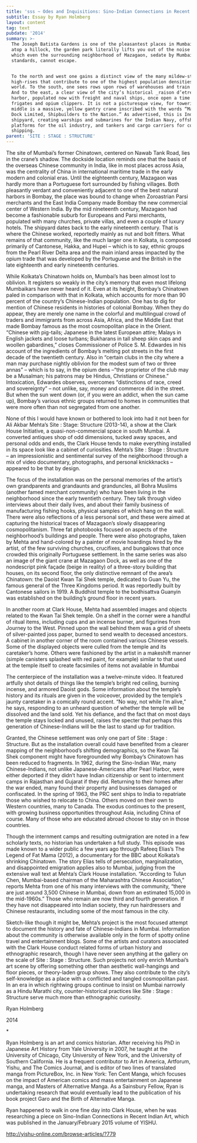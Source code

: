 ```yaml
---
title: 'sss ~ Odes and Inquisitions: Sino-Indian Connections in Recent Indian Art'
subtitle: Essay by Ryan Holmberg
layout: content
tag: text
pubdate: '2014'
summary: >-
  The Joseph Batista Gardens is one of the pleasantest places in Mumbai. Sitting
  atop a hillock, the garden park literally lifts you out of the noise from
  which even the surrounding neighborhood of Mazagaon, sedate by Mumbai
  standards, cannot escape.


  To the north and west one gains a distinct view of the many mildew-stained
  high-rises that contribute to one of the highest population densities in the
  world. To the south, one sees rows upon rows of warehouses and train sheds.
  And to the east, a clear view of the city’s historical _raison d’etre:_ Mumbai
  harbor, populated now with freight and naval ships, once open a time with
  frigates and opium clippers. It is not a picturesque view, for towering in the
  middle is a massive, yellow gantry crane inscribed with the words “Mazagaon
  Dock Limited, Shipbuilders to the Nation.” As advertised, this is India’s top
  shipyard, creating warships and submarines for the Indian Navy, offshore
  platforms for the oil industry, and tankers and cargo carriers for commercial
  shipping.
parent: 'SITE : STAGE : STRUCTURE'
---
```

The site of Mumbai’s former Chinatown, centered on Nawab Tank Road, lies in the crane’s shadow. The dockside location reminds one that the basis of the overseas Chinese community in India, like in most places across Asia, was the centrality of China in international maritime trade in the early modern and colonial eras. Until the eighteenth century, Mazagaon was hardly more than a Portuguese fort surrounded by fishing villages. Both pleasantly verdant and conveniently adjacent to one of the best natural harbors in Bombay, the place was bound to change when Zoroastrian Parsi merchants and the East India Company made Bombay the new commercial center of Western India. By the mid nineteenth century, Mazagaon had become a fashionable suburb for Europeans and Parsi merchants, populated with many churches, private villas, and even a couple of luxury hotels.  The shipyard dates back to the early nineteenth century. That is where the Chinese worked, reportedly mainly as nut and bolt fitters. What remains of that community, like the much larger one in Kolkata, is composed primarily of Cantonese, Hakka, and Hupei – which is to say, ethnic groups from the Pearl River Delta area and the main inland areas impacted by the opium trade that was developed by the Portuguese and the British in the late eighteenth and early nineteenth centuries.

While Kolkata’s Chinatown holds on, Mumbai’s has been almost lost to oblivion. It registers so weakly in the city’s memory that even most lifelong Mumbaikars have never heard of it. Even at its height, Bombay’s Chinatown paled in comparison with that in Kolkata, which accounts for more than 90 percent of the country’s Chinese-Indian population.  One has to dig for mention of Chinese residents in histories of colonial Bombay. When they do appear, they are merely one name in the colorful and multilingual crowd of traders and immigrants from across Asia, Africa, and the Middle East that made Bombay famous as the most cosmopolitan place in the Orient. “Chinese with pig-tails; Japanese in the latest European attire; Malays in English jackets and loose turbans; Bukharans in tall sheep skin caps and woollen gabardines,” closes Commissioner of Police S. M. Edwardes in his account of the ingredients of Bombay’s melting pot streets in the first decade of the twentieth century. Also in “certain clubs in the city where a man may purchase nightly oblivion for the modest sum of two or three annas” – which is to say, in the opium dens –“the proprietor of the club may be a Musalman; his patrons may be Hindus, Christians or Chinese.” Intoxication, Edwardes observes, overcomes “distinctions of race, creed and sovereignty”  – not unlike, say, money and commerce did in the street. But when the sun went down (or, if you were an addict, when the sun came up), Bombay’s various ethnic groups returned to homes in communities that were more often than not segregated from one another.

None of this I would have known or bothered to look into had it not been for Ali Akbar Mehta’s Site : Stage: Structure (2013-14), a show at the Clark House Initiative, a quasi-non-commercial space in south Mumbai. A converted antiques shop of odd dimensions, tucked away spaces, and personal odds and ends, the Clark House tends to make everything installed in its space look like a cabinet of curiosities. Mehta’s Site : Stage : Structure – an impressionistic and sentimental survey of the neighborhood through a mix of video documentary, photographs, and personal knickknacks – appeared to be that by design.

The focus of the installation was on the personal memories of the artist’s own grandparents and grandaunts and granduncles, all Bohra Muslims (another famed merchant community) who have been living in the neighborhood since the early twentieth century. They talk through video interviews about their daily lives, and about their family business of manufacturing fishing hooks, physical samples of which hang on the wall. There were also reflections of a less personal sort, and these were aimed at capturing the historical traces of Mazagaon’s slowly disappearing cosmopolitanism. Three fat photobooks focused on aspects of the neighborhood’s buildings and people. There were also photographs, taken by Mehta and hand-colored by a painter of movie hoardings hired by the artist, of the few surviving churches, crucifixes, and bungalows that once crowded this originally Portuguese settlement. In the same series was also an image of the giant crane at Mazagaon Dock, as well as one of the nondescript pink façade (beige in reality) of a three-story building that houses, on its second floor, the only distinctive remnant of the area’s Chinatown: the Daoist Kwan Tai Shek temple, dedicated to Guan Yu, the famous general of the Three Kingdoms period. It was reportedly built by Cantonese sailors in 1919. A Buddhist temple to the bodhisattva Guanyin was established on the building’s ground floor in recent years.

In another room at Clark House, Mehta had assembled images and objects related to the Kwan Tai Shek temple. On a shelf in the corner were a handful of ritual items, including cups and an incense burner, and figurines from Journey to the West. Pinned upon the wall behind them was a grid of sheets of silver-painted joss paper, burned to send wealth to deceased ancestors. A cabinet in another corner of the room contained various Chinese vessels. Some of the displayed objects were culled from the temple and its caretaker’s home. Others were fashioned by the artist in a makeshift manner (simple canisters splashed with red paint, for example) similar to that used at the temple itself to create facsimiles of items not available in Mumbai

The centerpiece of the installation was a twelve-minute video. It featured artfully shot details of things like the temple’s bright red ceiling, burning incense, and armored Daoist gods. Some information about the temple’s history and its rituals are given in the voiceover, provided by the temple’s jaunty caretaker in a comically round accent. “No way, not while I’m alive,” he says, responding to an unheard question of whether the temple will be dissolved and the land sold. Yet his defiance, and the fact that on most days the temple stays locked and unused, raises the specter that perhaps this generation of Chinese-Indians will be the last to stand up for tradition.

Granted, the Chinese settlement was only one part of Site : Stage : Structure. But as the installation overall could have benefited from a clearer mapping of the neighborhood’s shifting demographics, so the Kwan Tai Shek component might have foregrounded why Bombay’s Chinatown has been reduced to fragments. In 1962, during the Sino-Indian War, many Chinese-Indians, not unlike Japanese-Americans after Pearl Harbor, were either deported if they didn’t have Indian citizenship or sent to internment camps in Rajasthan and Gujarat if they did. Returning to their homes after the war ended, many found their property and businesses damaged or confiscated. In the spring of 1963, the PRC sent ships to India to repatriate those who wished to relocate to China. Others moved on their own to Western countries, many to Canada.  The exodus continues to the present, with growing business opportunities throughout Asia, including China of course. Many of those who are educated abroad choose to stay on in those countries.

Though the internment camps and resulting outmigration are noted in a few scholarly texts, no historian has undertaken a full study. This episode was made known to a wider public a few years ago through Rafeeq Elias’s The Legend of Fat Mama (2012), a documentary for the BBC about Kolkata’s shrinking Chinatown. The story Elias tells of persecution, marginalization, and disappointed emigration applies also to Mumbai, judging from the extensive wall text at Mehta’s Clark House installation. “According to Tulun Chen, Mumbai-based chairman of the Maharashtra Chinese Association,” reports Mehta from one of his many interviews with the community, “there are just around 3,500 Chinese in Mumbai, down from an estimated 15,000 in the mid-1960s.” Those who remain are now third and fourth generation. If they have not disappeared into Indian society, they run hairdressers and Chinese restaurants, including some of the most famous in the city.

Sketch-like though it might be, Mehta’s project is the most focused attempt to document the history and fate of Chinese-Indians in Mumbai. Information about the community is otherwise available only in the form of spotty online travel and entertainment blogs. Some of the artists and curators associated with the Clark House conduct related forms of urban history and ethnographic research, though I have never seen anything at the gallery on the scale of Site : Stage : Structure. Such projects not only enrich Mumbai’s art scene by offering something other than aesthetic wall-hangings and floor pieces, or theory-laden group shows. They also contribute to the city’s self-knowledge as a place with a conflicted and tangled cosmopolitan past. In an era in which rightwing groups continue to insist on Mumbai narrowly as a Hindu Marathi city, counter-historical practices like Site : Stage : Structure serve much more than ethnographic curiosity.

Ryan Holmberg

2014

\*

Ryan Holmberg is an art and comics historian. After receiving his PhD in Japanese Art History from Yale University in 2007, he taught at the University of Chicago, City University of New York, and the University of Southern California. He is a frequent contributor to Art in America, Artforum, Yishu, and The Comics Journal, and is editor of two lines of translated manga from PictureBox, Inc. in New York: Ten Cent Manga, which focuses on the impact of American comics and mass entertainment on Japanese manga, and Masters of Alternative Manga. As a Sainsbury Fellow, Ryan is undertaking research that would eventually lead to the publication of his book project Garo and the Birth of Alternative Manga.

Ryan happened to walk in one fine day into Clark House, when he was researching a piece on Sino-Indian Connections in Recent Indian Art, which was published in the January/February 2015 volume of YISHU.

http://yishu-online.com/browse-articles/?779
